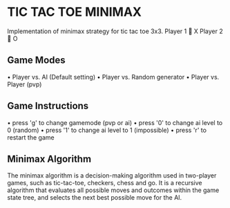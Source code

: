 

# TIC TAC TOE MINIMAX


Implementation of minimax strategy for tic tac toe 3x3.
Player 1  X
Player 2  O


<h2>Game Modes</h2>

•	Player vs. AI (Default setting)
•	Player vs. Random generator
•	Player vs. Player (pvp)


<h2>Game Instructions</h2>

•	press 'g' to change gamemode (pvp or ai)
•	press '0' to change ai level to 0 (random)
•	press '1' to change ai level to 1 (impossible)
•	press 'r' to restart the game


<h2>Minimax Algorithm</h2>

The minimax algorithm is a decision-making algorithm used in two-player games, such as tic-tac-toe, checkers, chess and go. It is a recursive algorithm that evaluates all possible moves and outcomes within the game state tree, and selects the next best possible move for the AI.
